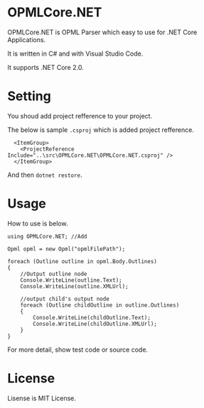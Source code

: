 # OPMLCore.NET
OPMLCore.NET is OPML Parser which easy to use for .NET Core Applications.

It is written in C# and with Visual Studio Code.

It supports .NET Core 2.0.

# Setting

You shoud add project refference to your project.

The below is sample `.csproj` which is added project refference.

```
  <ItemGroup>
    <ProjectReference Include="..\src\OPMLCore.NET\OPMLCore.NET.csproj" />
  </ItemGroup>
```
And then `dotnet restore`.

# Usage
 How to use is below.

```
using OPMLCore.NET; //Add

Opml opml = new Opml("opmlFilePath");

foreach (Outline outline in opml.Body.Outlines) 
{
    //Output outline node
    Console.WriteLine(outline.Text);
    Console.WriteLine(outline.XMLUrl);
    
    //output child's output node
    foreach (Outline childOutline in outline.Outlines)
    {
        Console.WriteLine(childOutline.Text);
        Console.WriteLine(childOutline.XMLUrl);                    
    }
}

```

For more detail, show test code or source code.

# License
Lisense is MIT License.
